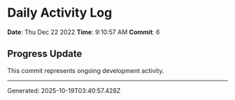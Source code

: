 # Daily Activity Log

**Date**: Thu Dec 22 2022
**Time**: 9:10:57 AM
**Commit**: 6

## Progress Update

This commit represents ongoing development activity.

---
Generated: 2025-10-19T03:40:57.428Z
